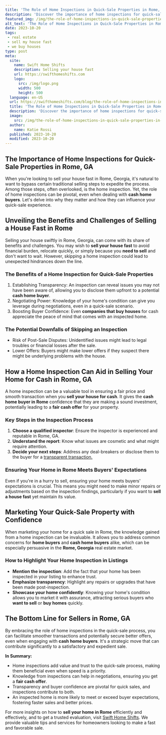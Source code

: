 ```yaml
---
title: 'The Role of Home Inspections in Quick-Sale Properties in Rome, GA'
description: 'Discover the importance of home inspections for quick-sale properties in Rome, GA. Learn how they satisfy your curious mind and ensure a confident purchase.'
featured_img: /img/the-role-of-home-inspections-in-quick-sale-properties-in-rome-ga.webp
alt_text: 'The Role of Home Inspections in Quick-Sale Properties in Rome, GA'
date: 2023-10-20
tags:
 - real estate
 - sell my house fast
 - we buy houses
type: post
meta:
  site:
    name: Swift Home Shifts
    description: Selling your house fast
    url: https://swifthomeshifts.com
    logo:
      src: /img/logo.png
      width: 500
      height: 500
  language: en-US
  url: https://swifthomeshifts.com/blog/the-role-of-home-inspections-in-quick-sale-properties-in-rome-ga
  title: 'The Role of Home Inspections in Quick-Sale Properties in Rome, GA'
  description: 'Discover the importance of home inspections for quick-sale properties in Rome, GA. Learn how they satisfy your curious mind and ensure a confident purchase.'
  image:
    src: /img/the-role-of-home-inspections-in-quick-sale-properties-in-rome-ga.webp
  author:
    name: Katie Rossi
  published: 2023-10-20
  modified: 2023-10-20
---
```



## The Importance of Home Inspections for Quick-Sale Properties in Rome, GA

When you're looking to sell your house fast in Rome, Georgia, it's natural to want to bypass certain traditional selling steps to expedite the process. Among those steps, often overlooked, is the home inspection. Yet, the role of home inspections can be pivotal, even when dealing with **cash home buyers**. Let's delve into why they matter and how they can influence your quick-sale experience.

## Unveiling the Benefits and Challenges of Selling a House Fast in Rome

Selling your house swiftly in Rome, Georgia, can come with its share of benefits and challenges. You may wish to **sell your house fast** to avoid financial burden, relocate quickly, or simply because you **need to sell** and don't want to wait. However, skipping a home inspection could lead to unexpected hindrances down the line.

### The Benefits of a Home Inspection for Quick-Sale Properties

1. Establishing Transparency: An inspection can reveal issues you may not have been aware of, allowing you to disclose them upfront to a potential **cash home buyer**.
2. Negotiating Power: Knowledge of your home's condition can give you leverage during negotiations, even in a quick-sale scenario.
3. Boosting Buyer Confidence: Even **companies that buy houses** for cash appreciate the peace of mind that comes with an inspected home.

### The Potential Downfalls of Skipping an Inspection
  - Risk of Post-Sale Disputes: Unidentified issues might lead to legal troubles or financial losses after the sale.
  - Lower Offers: Buyers might make lower offers if they suspect there might be underlying problems with the house.

## How a Home Inspection Can Aid in Selling Your Home for Cash in Rome, GA

A home inspection can be a valuable tool in ensuring a fair price and smooth transaction when you **sell your house for cash**. It gives the **cash home buyer in Rome** confidence that they are making a sound investment, potentially leading to a **fair cash offer** for your property.

### Key Steps in the Inspection Process
1. **Choose a qualified inspector**: Ensure the inspector is experienced and reputable in Rome, GA.
2. **Understand the report**: Know what issues are cosmetic and what might require attention.
3. **Decide your next steps**: Address any deal-breakers or disclose them to the buyer for a [transparent   transaction.](https://swifthomeshifts.com/blog/comparing-traditional-realtors-and-we-buy-houses-services-in-rome-ga)

### Ensuring Your Home in Rome Meets Buyers' Expectations

Even if you're in a hurry to sell, ensuring your home meets buyers' expectations is crucial. This means you might need to make minor repairs or adjustments based on the inspection findings, particularly if you want to **sell a house fast** yet maintain its value.

## Marketing Your Quick-Sale Property with Confidence

When marketing your home for a quick sale in Rome, the knowledge gained from a home inspection can be invaluable. It allows you to address common concerns for **home buyers** and **cash home buyers** alike, which can be especially persuasive in the **Rome, Georgia** real estate market.

### How to Highlight Your Home Inspection in Listings
  - **Mention the inspection**: Add the fact that your home has been inspected in your listing to enhance trust.
  - **Emphasize transparency**: Highlight any repairs or upgrades that have been made post-inspection.
  - **Showcase your home confidently**: Knowing your home's condition allows you to market it with assurance, attracting serious buyers who **want to sell** or **buy homes** quickly.

## The Bottom Line for Sellers in Rome, GA

By embracing the role of home inspections in the quick-sale process, you can facilitate smoother transactions and potentially secure better offers, even when engaging with **cash home buyers**. It's a strategic move that can contribute significantly to a satisfactory and expedient sale.

**In Summary:**
  - Home inspections add value and trust to the quick-sale process, making them beneficial even when speed is a priority.
  - Knowledge from inspections can help in negotiations, ensuring you get a **fair cash offer**.
  - Transparency and buyer confidence are pivotal for quick sales, and inspections contribute to both.
  - An inspected home is more likely to meet or exceed buyer expectations, fostering faster sales and better prices.

For more insights on how to **sell your home in Rome** efficiently and effectively, and to get a trusted evaluation, visit [Swift Home Shifts](https://swifthomeshifts.com/blog/quick-cash-we-buy-houses-in-rome-ga-trusted-home-buyers). We provide valuable tips and services for homeowners looking to make a fast and favorable sale.